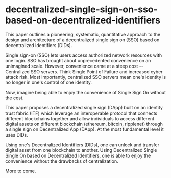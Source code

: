 # decentralized-single-sign-on-sso-based-on-decentralized-identifiers
This paper outlines a pioneering, systematic, quantitative approach to the design and architecture of a decentralized single sign on (SSO) based on decentralized identifiers (DIDs).

Single sign-on (SSO) lets users access authorized network resources with one login. SSO has brought about unprecedented convenience on an unimagined scale. However, convenience came at a steep cost -- Centralized SSO servers. Think Single Point of Failure and increased cyber attack risk. Most importantly, centralized SSO servers mean one's identity is no longer in one's control of one identity. 

Now, imagine being able to enjoy the convenience of Single Sign On without the cost. 

This paper proposes a decentralized single sign (DApp) built on an identity trust fabric (ITF) which leverage an interoperable protocol that connects different blockchains together and allow individuals to access different digital assets on different blockchain (ethereum, bitcoin, ripplenet) through a single sign on Decentralized App (DApp). At the most fundamental level it uses DIDs.

Using one's Decentralized Identifiers (DIDs), one can unlock and transfer digital asset from one blockchain to another. Using Decentralized Single Single On based on Decentralized Identifiers, one is able to enjoy the convenience without the drawbacks of centralization.

More to come.

